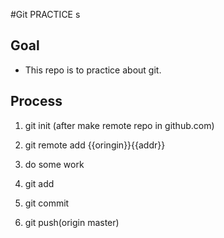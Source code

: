 #Git PRACTICE
s
## Goal
- This repo is to practice about git.

## Process
1. git init
(after make remote repo in github.com)

2.  git remote add {{oringin}}{{addr}}
3. do some work

4. git add

5. git commit

6. git push(origin master)
